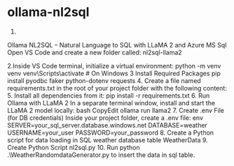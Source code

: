 # ollama-nl2sql
1.
Ollama NL2SQL – Natural Language to SQL with LLaMA 2 and Azure MS Sql
Open VS Code and create a new folder called:
nl2sql-llama2

2.Inside VS Code terminal, initialize a virtual environment:
python -m venv venv
venv\Scripts\activate  # On Windows
3
Install Required Packages
pip install pyodbc faker python-dotenv requests
4.
Create a file named requirements.txt in the root of your project folder with the following content:
5.
Install all dependencies from it:
pip install -r requirements.txt
6.
Run Ollama with LLaMA 2
In a separate terminal window, install and start the LLaMA 2 model locally:
bash
CopyEdit
ollama run llama2
7.
Create .env File (for DB credentials)
Inside your project folder, create a .env file:
env
SERVER=your_sql_server.database.windows.net
DATABASE=weather
USERNAME=your_user
PASSWORD=your_password
8.
Create a Python script for data loading in SQL weather database table WeatherData
9.
Create Python Script nl2sql.py
10.
Run python .\WeatherRandomdataGenerator.py to insert the data in sql table.
